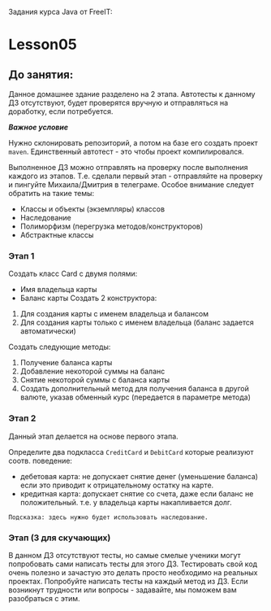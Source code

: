 Задания курса Java от FreeIT:

# Lesson05

## До занятия:

Данное домашнее здание разделено на 2 этапа.
Автотесты к данному ДЗ отсутствуют, будет проверятся вручную и отправляться на доработку, если потребуется.

***Важное условие***

Нужно склонировать репозиторий, а потом на базе его создать проект `maven`.
Единственный автотест - это чтобы проект компилировался.

Выполненное ДЗ можно отправлять на проверку после выполнения каждого из этапов. Т.е. сделали первый этап - отправляйте на проверку и пингуйте Михаила/Дмитрия в телеграме.
Особое внимание следует обратить на такие темы:

- Классы и объекты (экземпляры) классов
- Наследование
- Полиморфизм (перегрузка методов/конструкторов)
- Абстрактные классы

### Этап 1

Создать класс Card с двумя полями:

- Имя владельца карты
- Баланс карты
Создать 2 конструктора:

1. Для создания карты с именем владельца и балансом
2. Для создания карты только с именем владельца (баланс задается автоматически)

Создать следующие методы:

1. Получение баланса карты
2. Добавление некоторой суммы на баланс
3. Снятие некоторой суммы с баланса карты
4. Создать дополнительный метод для получения баланса в другой валюте, указав обменный курс
 (передается в параметре метода)
 
### Этап 2

Данный этап делается на основе первого этапа.

Определите два подкласса `CreditCard` и `DebitCard` которые реализуют соотв. поведение:

- дебетовая карта: не допускает снятие денег (уменьшение баланса) если это приводит к отрицательному остатку на карте.
- кредитная карта: допускает снятие со счета, даже если баланс не положительный. т.е. у владельца карты накапливается долг.

`Подсказка: здесь нужно будет использовать наследование.`

### Этап (3 для скучающих)

В данном ДЗ отсутствуют тесты, но самые смелые ученики могут попробовать сами написать тесты для этого ДЗ.
Тестировать свой код очень полезно и зачастую это делать просто необходимо на реальных проектах.
Попробуйте написать тесты на каждый метод из ДЗ.
Если возникнут трудности или вопросы - задавайте, мы поможем вам разобраться с этим.



